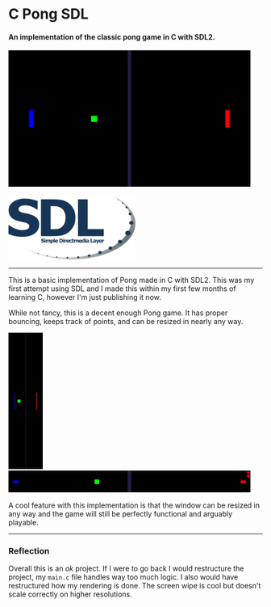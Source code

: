 # C Pong SDL

#### An implementation of the classic pong game in C with SDL2.

![Gif](gh/gif_anim_1.gif)

<img src="gh/sdl_logo.png" alt="drawing" width="50%"/>

---

This is a basic implementation of Pong made in C with SDL2. This was my first attempt using SDL and I made this within
my first few months of learning C, however I'm just publishing it now.

While not fancy, this is a decent enough Pong game. It has proper bouncing, keeps track of points, and can be resized in
nearly any way.

![Gif](gh/gif_anim_2.gif)
![Gif](gh/gif_anim_3.gif)

A cool feature with this implementation is that the window can be resized in any way and the game will still be
perfectly functional and arguably playable.

---

### Reflection

Overall this is an *ok* project. If I were to go back I would restructure the project, my `main.c` file handles way too
much logic. I also would have restructured how my rendering is done. The screen wipe is cool but doesn't scale correctly
on higher resolutions. 